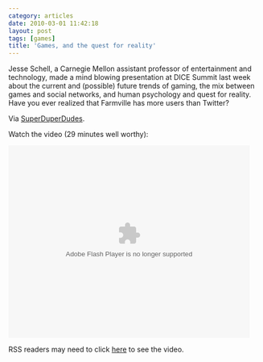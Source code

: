 ```yaml
---
category: articles
date: 2010-03-01 11:42:18
layout: post
tags: [games]
title: 'Games, and the quest for reality'
---
```


<p>Jesse Schell, a Carnegie Mellon assistant professor of entertainment and technology, made a mind blowing presentation at DICE Summit last week about the current and (possible) future trends of gaming, the mix between games and social networks, and human psychology and quest for reality. Have you ever realized that Farmville has more users than Twitter?</p>

<p>Via <a href="http://wiki.alcidesfonseca.com/superduperdudes/">SuperDuperDudes</a>.<p>Watch the video (29 minutes well worthy):</p>

<object classId="clsid:D27CDB6E-AE6D-11cf-96B8-444553540000" width="480" height="418" id="VideoPlayerLg44277"><param name="movie" value="http://g4tv.com/lv3/44277" />

<param name="allowScriptAccess" value="always" />
<param name="allowFullScreen" value="true" />

<embed src="http://g4tv.com/lv3/44277" type="application/x-shockwave-flash" name="VideoPlayer" width="480" height="382" allowScriptAccess="always" allowFullScreen="true" />
</object><p>RSS readers may need to click <a href="//joaobordalo.com/articles/2010/03/01/games-and-the-quest-for-reality">here</a> to see the video.</p>
